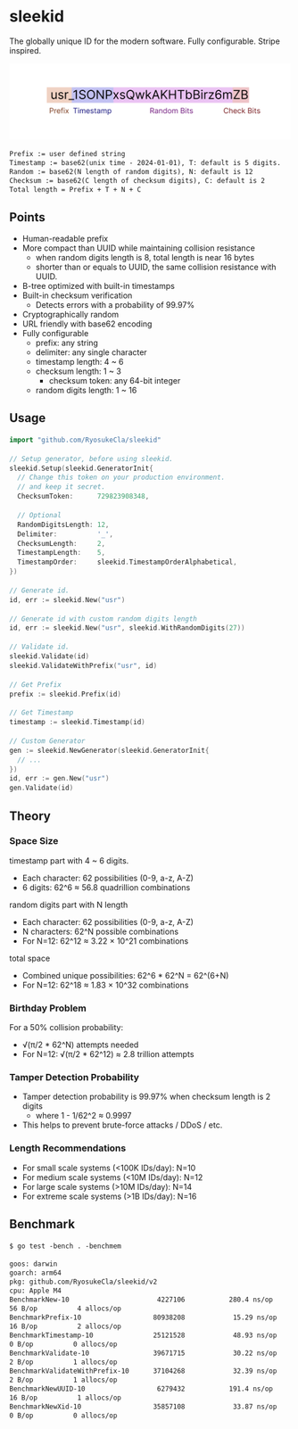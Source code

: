 # sleekid

The globally unique ID for the modern software. Fully configurable. Stripe inspired.

![id format](./id_format.png)

```
Prefix := user defined string
Timestamp := base62(unix time - 2024-01-01), T: default is 5 digits.
Random := base62(N length of random digits), N: default is 12
Checksum := base62(C length of checksum digits), C: default is 2
Total length = Prefix + T + N + C
```

## Points

- Human-readable prefix
- More compact than UUID while maintaining collision resistance
  - when random digits length is 8, total length is near 16 bytes
  - shorter than or equals to UUID, the same collision resistance with UUID.
- B-tree optimized with built-in timestamps
- Built-in checksum verification
  - Detects errors with a probability of 99.97%
- Cryptographically random
- URL friendly with base62 encoding
- Fully configurable
  - prefix: any string
  - delimiter: any single character
  - timestamp length: 4 ~ 6
  - checksum length: 1 ~ 3
    - checksum token: any 64-bit integer
  - random digits length: 1 ~ 16

## Usage

```go
import "github.com/RyosukeCla/sleekid"

// Setup generator, before using sleekid.
sleekid.Setup(sleekid.GeneratorInit{
  // Change this token on your production environment.
  // and keep it secret.
  ChecksumToken:      729823908348,

  // Optional
  RandomDigitsLength: 12,
  Delimiter:          '_',
  ChecksumLength:     2,
  TimestampLength:    5,
  TimestampOrder:     sleekid.TimestampOrderAlphabetical,
})

// Generate id.
id, err := sleekid.New("usr")

// Generate id with custom random digits length
id, err := sleekid.New("usr", sleekid.WithRandomDigits(27))

// Validate id.
sleekid.Validate(id)
sleekid.ValidateWithPrefix("usr", id)

// Get Prefix
prefix := sleekid.Prefix(id)

// Get Timestamp
timestamp := sleekid.Timestamp(id)

// Custom Generator
gen := sleekid.NewGenerator(sleekid.GeneratorInit{
  // ...
})
id, err := gen.New("usr")
gen.Validate(id)
```


## Theory

### Space Size

timestamp part with 4 ~ 6 digits.
- Each character: 62 possibilities (0-9, a-z, A-Z)
- 6 digits: 62^6 ≈ 56.8 quadrillion combinations


random digits part with N length

- Each character: 62 possibilities (0-9, a-z, A-Z)
- N characters: 62^N possible combinations
- For N=12: 62^12 ≈ 3.22 × 10^21 combinations

total space
- Combined unique possibilities: 62^6 * 62^N = 62^(6+N)
- For N=12: 62^18 ≈ 1.83 × 10^32 combinations

### Birthday Problem

For a 50% collision probability:
- √(π/2 * 62^N) attempts needed
- For N=12: √(π/2 * 62^12) ≈ 2.8 trillion attempts

### Tamper Detection Probability

- Tamper detection probability is 99.97% when checksum length is 2 digits
  - where 1 - 1/62^2 ≈ 0.9997
- This helps to prevent brute-force attacks / DDoS / etc.

### Length Recommendations

- For small scale systems (<100K IDs/day): N=10
- For medium scale systems (<10M IDs/day): N=12
- For large scale systems (>10M IDs/day): N=14
- For extreme scale systems (>1B IDs/day): N=16

## Benchmark

```
$ go test -bench . -benchmem

goos: darwin
goarch: arm64
pkg: github.com/RyosukeCla/sleekid/v2
cpu: Apple M4
BenchmarkNew-10                   	 4227106	       280.4 ns/op	      56 B/op	       4 allocs/op
BenchmarkPrefix-10                	80938208	        15.29 ns/op	      16 B/op	       2 allocs/op
BenchmarkTimestamp-10             	25121528	        48.93 ns/op	       0 B/op	       0 allocs/op
BenchmarkValidate-10              	39671715	        30.22 ns/op	       2 B/op	       1 allocs/op
BenchmarkValidateWithPrefix-10    	37104268	        32.39 ns/op	       2 B/op	       1 allocs/op
BenchmarkNewUUID-10               	 6279432	       191.4 ns/op	      16 B/op	       1 allocs/op
BenchmarkNewXid-10                	35857108	        33.87 ns/op	       0 B/op	       0 allocs/op
```
